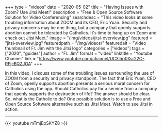 +++
type = "videos"
date = "2020-05-02"
title = "Having Issues with Zoom? Use Jitsi Meet!"
description = "Free & Open Source Software Solution for Video Conferencing"
searchdesc = "This video looks at some troubling information about ZOOM and its CEO, Eric Yuan. Security and privacy concerns may be one thing, but a company that openly supports abortion cannot be tolerated by Catholics. It's time to hang up on Zoom and check out Jitsi Meet."
image = "/img/videos/jitsi-overview.jpg"
featured = "jitsi-overview.jpg"
featuredpath = "/img/videos/"
featuredalt = "Video thumbnail of Fr. Jim with the Jitsi logo"
categories = ["videos"]
tags = ["2020", "guides"]
author = "Fr. Jim"
format = "video"
linktitle = "Youtube Channel"
link = "https://www.youtube.com/channel/UC3lhp0Xsr22O-RFjcBQZJOA"
+++

In this video, I discuss some of the troubling issues surrounding the use of ZOOM from a security and privacy standpoint. The fact that Eric Yuan, CEO of Zoom, openly supports abortion presents a serious moral concern for Catholics using the app. Should Catholics pay for a service from a company that openly supports the destruction of life? The answer should be clear. So, what is the Catholic to do? One possible solution is to use a Free and Open Source Software alternative such as Jitsi Meet. Watch to see Jitsi in action.

---

{{< youtube mTmjEpSKYZ8 >}}